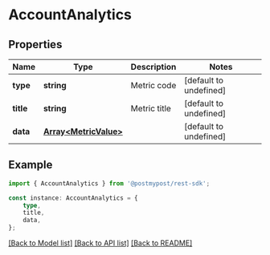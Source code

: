 # AccountAnalytics


## Properties

Name | Type | Description | Notes
------------ | ------------- | ------------- | -------------
**type** | **string** | Metric code | [default to undefined]
**title** | **string** | Metric title | [default to undefined]
**data** | [**Array&lt;MetricValue&gt;**](MetricValue.md) |  | [default to undefined]

## Example

```typescript
import { AccountAnalytics } from '@postmypost/rest-sdk';

const instance: AccountAnalytics = {
    type,
    title,
    data,
};
```

[[Back to Model list]](../README.md#documentation-for-models) [[Back to API list]](../README.md#documentation-for-api-endpoints) [[Back to README]](../README.md)
